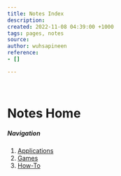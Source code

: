 ```yaml
---
title: Notes Index
description: 
created: 2022-11-08 04:39:00 +1000
tags: pages, notes
source: 
author: wuhsapineen
reference:
- []

---
```

<br />

# Notes Home

##### Navigation

1.  [Applications][1]
1.  [Games][2]
1.  [How-To][3]


<!-- reference-links -->
[1]: apps.md
[2]: games/index.md
[3]: how-to.md
<!-- endreference-links -->